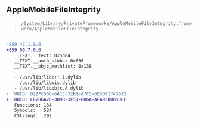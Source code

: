 ## AppleMobileFileIntegrity

> `/System/Library/PrivateFrameworks/AppleMobileFileIntegrity.framework/AppleMobileFileIntegrity`

```diff

-859.42.1.0.0
+859.60.7.0.0
   __TEXT.__text: 0x5dd4
   __TEXT.__auth_stubs: 0x630
   __TEXT.__objc_methlist: 0x138

   - /usr/lib/libc++.1.dylib
   - /usr/lib/libmis.dylib
   - /usr/lib/libobjc.A.dylib
-  UUID: D22FC56D-641C-32B1-A7C5-6E3D01743012
+  UUID: E62B6A2D-3B9B-3F51-BB6A-AEA93BBB50BF
   Functions: 134
   Symbols:   524
   CStrings:  292

```
